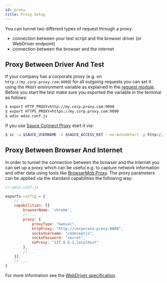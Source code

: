 ```yaml
---
id: proxy
title: Proxy Setup
---
```


You can tunnel two different types of request through a proxy:

- connection between your test script and the browser driver (or WebDriver endpoint)
- connection between the browser and the internet

## Proxy Between Driver And Test

If your company has a corporate proxy (e.g. on `http://my.corp.proxy.com:9090`) for all outgoing requests you can set it using the `PROXY` environment variable as explained in the [request module](https://github.com/request/request#controlling-proxy-behaviour-using-environment-variables). Before you start the test make sure you exported the variable in the terminal as follows:

```sh
$ export HTTP_PROXY=http://my.corp.proxy.com:9090
$ export HTTPS_PROXY=https://my.corp.proxy.com:9090
$ wdio wdio.conf.js
```

If you use [Sauce Connect Proxy](https://wiki.saucelabs.com/display/DOCS/Sauce+Connect+Proxy) start it via:

```sh
$ sc -u $SAUCE_USERNAME -k $SAUCE_ACCESS_KEY --no-autodetect -p http://my.corp.proxy.com:9090
```

## Proxy Between Browser And Internet

In order to tunnel the connection between the browser and the internet you can set up a proxy which can be useful e.g. to capture network information and other data using tools like [BrowserMob Proxy](https://github.com/lightbody/browsermob-proxy). The proxy parameters can be applied via the standard capabilities the following way:

```js
// wdio.conf.js

exports.config = {
    // ...
    capabilities: [{
        browserName: 'chrome',
        // ...
        proxy: {
            proxyType: "manual",
            httpProxy: "http://corporate.proxy:8080",
            socksUsername: "codeceptjs",
            socksPassword: "secret",
            noProxy: "127.0.0.1,localhost"
        },
        // ...
    }],
    // ...
}
```

For more information see the [WebDriver specification](https://w3c.github.io/webdriver/#proxy).
